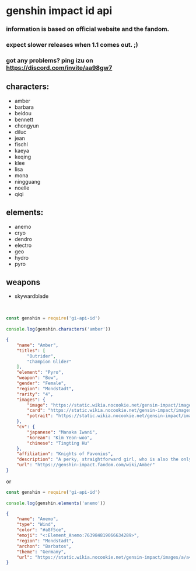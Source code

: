 # genshin impact id api

### information is based on official website and the fandom.
### expect slower releases when 1.1 comes out. ;)
### got any problems? ping izu on **https://discord.com/invite/aa98gw7**


## characters:
- amber
- barbara
- beidou
- bennett
- chongyun
- diluc
- jean
- fischl
- kaeya
- keqing
- klee
- lisa
- mona
- ningguang
- noelle
- qiqi

## elements:
- anemo
- cryo
- dendro
- electro
- geo
- hydro
- pyro

## weapons
- skywardblade

<br>

```js
const genshin = require('gi-api-id')
 
console.log(genshin.characters('amber'))
```

```json
{
    "name": "Amber",
    "titles": [
        "Outrider",
        "Champion Glider"
    ],
    "element": "Pyro",
    "weapon": "Bow",
    "gender": "Female",
    "region": "Mondstadt",
    "rarity": "4",
    "images": {
        "image": "https://static.wikia.nocookie.net/gensin-impact/images/c/c6/Character_Amber_Thumb.png",
        "card": "https://static.wikia.nocookie.net/gensin-impact/images/2/26/Character_Amber_Card.jpg",
        "potrait": "https://static.wikia.nocookie.net/gensin-impact/images/0/00/Character_Amber_Portrait.png"
    },
    "cv": {
        "japanese": "Manaka Iwani",
        "korean": "Kim Yeon-woo",
        "chinese": "Tingting Hu"
    },
    "affiliation": "Knights of Favonius",
    "description": "A perky, straightforward girl, who is also the only Outrider of the Knights of Favonius. Her amazing mastery of the glider has made her a three-time winner of the Gliding Championship in Mondstadt. As a rising star within the Knights of Favonius, Amber is always ready for any challenging tasks.",
    "url": "https://genshin-impact.fandom.com/wiki/Amber"
}
```

or

```js
const genshin = require('gi-api-id')
 
console.log(genshin.elements('anemo'))
```

```json
{
    "name": "Anemo",
    "type": "Wind",
    "color": "#a8f5ce",
    "emoji": "<:Element_Anemo:763984819066634289>",
    "region": "Mondstadt",
    "archon": "Barbatos",
    "theme": "Germany",
    "url": "https://static.wikia.nocookie.net/gensin-impact/images/a/a4/Element_Anemo.png"
}
```
